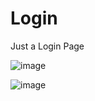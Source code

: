 # Login
Just a Login Page


![image](https://user-images.githubusercontent.com/90206489/227525260-09cc5f03-4268-41d9-833a-0ef71568fc66.png)


![image](https://user-images.githubusercontent.com/90206489/227525294-ce3776dd-558b-4192-bffb-f4c088c2d04c.png)
